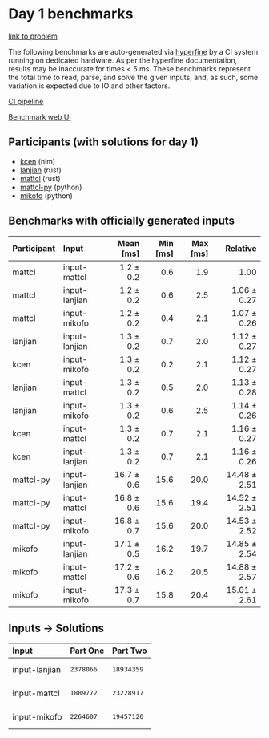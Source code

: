 # Day 1 benchmarks

[link to problem](https://adventofcode.com/2024/day/1)

The following benchmarks are auto-generated via
[hyperfine](https://github.com/sharkdp/hyperfine) by a CI system running on
dedicated hardware. As per the hyperfine documentation, results may be
inaccurate for times < 5 ms. These benchmarks represent the total time to read,
parse, and solve the given inputs, and, as such, some variation is expected due
to IO and other factors.

[CI pipeline](http://ci.papercode.net:8080/teams/main/pipelines/aoc2024)

[Benchmark web UI](https://aoc.ancalagon.black)


## Participants (with solutions for day 1)

- [kcen](https://github.com/kcen/aoc2024) (nim)
- [lanjian](https://github.com/lanjian/aoc-2024) (rust)
- [mattcl](https://github.com/mattcl/aoc2024) (rust)
- [mattcl-py](https://github.com/mattcl/aoc2024-py) (python)
- [mikofo](https://github.com/mikofo/aoc2024) (python)


## Benchmarks with officially generated inputs

| Participant | Input | Mean [ms] | Min [ms] | Max [ms] | Relative |
|:---|:---|---:|---:|---:|---:|
| mattcl | input-mattcl | 1.2 ± 0.2 | 0.6 | 1.9 | 1.00 |
| mattcl | input-lanjian | 1.2 ± 0.2 | 0.6 | 2.5 | 1.06 ± 0.27 |
| mattcl | input-mikofo | 1.2 ± 0.2 | 0.4 | 2.1 | 1.07 ± 0.26 |
| lanjian | input-lanjian | 1.3 ± 0.2 | 0.7 | 2.0 | 1.12 ± 0.27 |
| kcen | input-mikofo | 1.3 ± 0.2 | 0.2 | 2.1 | 1.12 ± 0.27 |
| lanjian | input-mattcl | 1.3 ± 0.2 | 0.5 | 2.0 | 1.13 ± 0.28 |
| lanjian | input-mikofo | 1.3 ± 0.2 | 0.6 | 2.5 | 1.14 ± 0.26 |
| kcen | input-mattcl | 1.3 ± 0.2 | 0.7 | 2.1 | 1.16 ± 0.27 |
| kcen | input-lanjian | 1.3 ± 0.2 | 0.7 | 2.1 | 1.16 ± 0.26 |
| mattcl-py | input-lanjian | 16.7 ± 0.6 | 15.6 | 20.0 | 14.48 ± 2.51 |
| mattcl-py | input-mattcl | 16.8 ± 0.6 | 15.6 | 19.4 | 14.52 ± 2.51 |
| mattcl-py | input-mikofo | 16.8 ± 0.7 | 15.6 | 20.0 | 14.53 ± 2.52 |
| mikofo | input-lanjian | 17.1 ± 0.5 | 16.2 | 19.7 | 14.85 ± 2.54 |
| mikofo | input-mattcl | 17.2 ± 0.6 | 16.2 | 20.5 | 14.88 ± 2.57 |
| mikofo | input-mikofo | 17.3 ± 0.7 | 15.8 | 20.4 | 15.01 ± 2.61 |


## Inputs -> Solutions

| Input | Part One | Part Two |
|:---|:---|:---|
|input-lanjian|<pre>2378066</pre>|<pre>18934359</pre>|
|input-mattcl|<pre>1889772</pre>|<pre>23228917</pre>|
|input-mikofo|<pre>2264607</pre>|<pre>19457120</pre>|